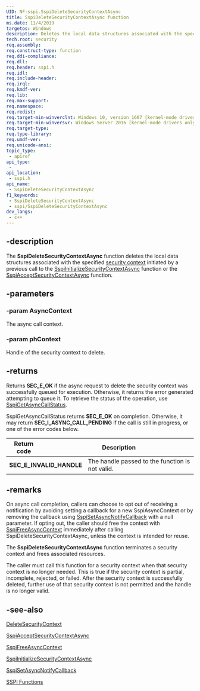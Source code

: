 ```yaml
---
UID: NF:sspi.SspiDeleteSecurityContextAsync
title: SspiDeleteSecurityContextAsync function
ms.date: 11/4/2019
targetos: Windows
description: Deletes the local data structures associated with the specified security context initiated by a previous call to the SspiInitializeSecurityContextAsync function or the SspiAcceptSecurityContextAsync function.
tech.root: security
req.assembly: 
req.construct-type: function
req.ddi-compliance: 
req.dll: 
req.header: sspi.h
req.idl: 
req.include-header: 
req.irql: 
req.kmdf-ver: 
req.lib: 
req.max-support: 
req.namespace: 
req.redist: 
req.target-min-winverclnt: Windows 10, version 1607 [kernel-mode drivers only]
req.target-min-winversvr: Windows Server 2016 [kernel-mode drivers only]
req.target-type: 
req.type-library: 
req.umdf-ver: 
req.unicode-ansi: 
topic_type:
 - apiref
api_type:
 - 
api_location:
 - sspi.h
api_name:
 - SspiDeleteSecurityContextAsync
f1_keywords:
 - SspiDeleteSecurityContextAsync
 - sspi/SspiDeleteSecurityContextAsync
dev_langs:
 - c++
---
```


## -description

The **SspiDeleteSecurityContextAsync** function deletes the local data structures associated with the specified [security context](/windows/desktop/SecGloss/s-gly) initiated by a previous call to the [SspiInitializeSecurityContextAsync](nf-sspi-sspiinitializesecuritycontextasynca.md) function or the [SspiAcceptSecurityContextAsync](nf-sspi-sspiacceptsecuritycontextasync.md) function.

## -parameters

### -param AsyncContext

The async call context.

### -param phContext

Handle of the security context to delete.

## -returns

Returns **SEC_E_OK** if the async request to delete the security context was successfully queued for execution. Otherwise, it returns the error generated attempting to queue it. To retrieve the status of the operation, use [SspiGetAsyncCallStatus](nf-sspi-sspigetasynccallstatus.md).

SspiGetAsyncCallStatus returns **SEC_E_OK** on completion. Otherwise, it may return **SEC_I_ASYNC_CALL_PENDING** if the call is still in progress, or one of the error codes below.

|<div style="width:40%">Return code</div>|<div style="width:60%">Description</div>|
|---|---|
|**SEC_E_INVALID_HANDLE**|The handle passed to the function is not valid.|

## -remarks

On async call completion, callers can choose to opt out of receiving a notification by avoiding setting a callback for a new SspiAsyncContext or by removing the callback using [SspiSetAsyncNotifyCallback](nf-sspi-sspisetasyncnotifycallback.md) with a null parameter. If opting out, the caller should free the context with [SspiFreeAsyncContext](nf-sspi-sspifreeasynccontext.md) immediately after calling SspiDeleteSecurityContextAsync, unless the context is intended for reuse.

The **SspiDeleteSecurityContextAsync** function terminates a security context and frees associated resources.

The caller must call this function for a security context when that security context is no longer needed. This is true if the security context is partial, incomplete, rejected, or failed. After the security context is successfully deleted, further use of that security context is not permitted and the handle is no longer valid.

## -see-also

[DeleteSecurityContext](nf-sspi-deletesecuritycontext.md)

[SspiAcceptSecurityContextAsync](nf-sspi-sspiacceptsecuritycontextasync.md)

[SspiFreeAsyncContext](nf-sspi-sspifreeasynccontext.md)

[SspiInitializeSecurityContextAsync](nf-sspi-sspiinitializesecuritycontextasynca.md)

[SspiSetAsyncNotifyCallback](nf-sspi-sspisetasyncnotifycallback.md)

[SSPI Functions](/windows/desktop/SecAuthN/authentication-functions)

